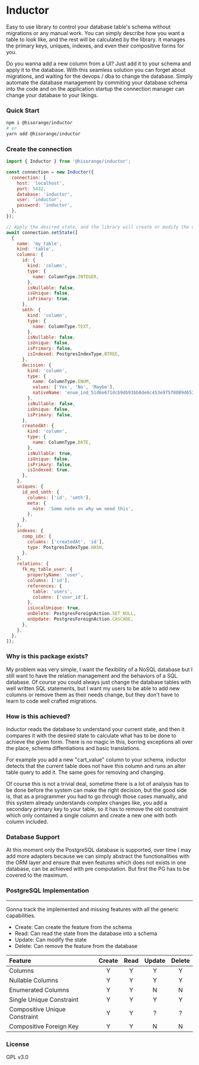 # Inductor

Easy to use library to control your database table's schema without migrations or any manual work.
You can simply describe how you want a table to look like, and the rest will be calculated by the library.
It manages the primary keys, uniques, indexes, and even their compositive forms for you.

Do you wanna add a new column from a UI? Just add it to your schema and apply it to the database.
With this seamless solution you can forget about migrations, and waiting for the devops / dba to change the database.
Simply automate the database management by commiting your database schema into the code and on the application startup
the connection manager can change your database to your likings.

### Quick Start

```sh
npm i @hisorange/inductor
# or
yarn add @hisorange/inductor
```

### Create the connection

```javascript
import { Inductor } from '@hisorange/inductor';

const connection = new Inductor({
  connection: {
    host: 'localhost',
    port: 5432,
    database: 'inductor',
    user: 'inductor',
    password: 'inductor',
  },
});

// Apply the desired state, and the library will create or modify the databse to match the given schema
await connection.setState([
  {
    name: 'my_table',
    kind: 'table',
    columns: {
      id: {
        kind: 'column',
        type: {
          name: ColumnType.INTEGER,
        },
        isNullable: false,
        isUnique: false,
        isPrimary: true,
      },
      smth: {
        kind: 'column',
        type: {
          name: ColumnType.TEXT,
        },
        isNullable: false,
        isUnique: false,
        isPrimary: false,
        isIndexed: PostgresIndexType.BTREE,
      },
      decision: {
        kind: 'column',
        type: {
          name: ColumnType.ENUM,
          values: ['Yes', 'No', 'Maybe'],
          nativeName: 'enum_ind_51d6e671dcb9db93bb8de6c453e975f8089d6535',
        },
        isNullable: false,
        isUnique: false,
        isPrimary: false,
      },
      createdAt: {
        kind: 'column',
        type: {
          name: ColumnType.DATE,
        },
        isNullable: true,
        isUnique: false,
        isPrimary: false,
        isIndexed: true,
      },
    },
    uniques: {
      id_and_smth: {
        columns: ['id', 'smth'],
        meta: {
          note: 'Some note on why we need this',
        },
      },
    },
    indexes: {
      comp_idx: {
        columns: ['createdAt', 'id'],
        type: PostgresIndexType.HASH,
      },
    },
    relations: {
      fk_my_table_user: {
        propertyName: 'user',
        columns: ['id'],
        references: {
          table: 'users',
          columns: ['user_id'],
        },
        isLocalUnique: true,
        onDelete: PostgresForeignAction.SET_NULL,
        onUpdate: PostgresForeignAction.CASCADE,
      },
    },
  },
]);
```

### Why is this package exists?

My problem was very simple, I want the flexibility of a NoSQL database but I still want to have the relation management and the behaviors of a SQL database. Of course you could always just change the database tables with well written SQL statements, but I want my users to be able to add new columns or remove them as their needs change, but they don't have to learn to code well crafted migrations.

### How is this achieved?

Inductor reads the database to understand your current state, and then it compares it with the desired state to calculate what has to be done to achieve the given form. There is no magic in this, borring exceptions all over the place, schema diffentiations and basic translations.

For example you add a new "cart_value" column to your schema, inductor detects that the current table does not have this column and runs an alter table query to add it. The same goes for removing and changing.

Of course this is not a trivial deal, sometime there is a lot of analysis has to be done before the system can make the right decision, but the good side is, that as a programmer you had to go through those cases manually, and this system already understands complex changes like, you add a secondary primary key to your table, so it has to remove the old constraint which only contained a single column and create a new one with both column included.

### Database Support

At this moment only the PostgreSQL database is supported, over time I may add more adapters because we can simply abstract the functionalities with the ORM layer and ensure that even features which does not exists in one database, can be achieved with pre computation. But first the PG has to be covered to the maximum.

### PostgreSQL Implementation

---

Gonna track the implemented and missing features with all the generic capabilities.

- Create: Can create the feature from the schema
- Read: Can read the state from the database into a schema
- Update: Can modify the state
- Delete: Can remove the feature from the database

| Feature                       | Create | Read | Update | Delete |
| :---------------------------- | :----: | :--: | :----: | :----: |
| Columns                       |   Y    |  Y   |   Y    |   Y    |
| Nullable Columns              |   Y    |  Y   |   Y    |   Y    |
| Enumerated Columns            |   Y    |  Y   |   N    |   N    |
| Single Unique Constraint      |   Y    |  Y   |   Y    |   Y    |
| Compositive Unique Constraint |   Y    |  Y   |   ?    |   ?    |
| Compositive Foreign Key       |   Y    |  Y   |   N    |   N    |

### License

GPL v3.0
